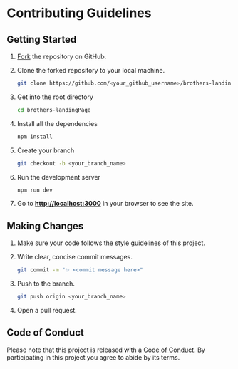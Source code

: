 # Contributing Guidelines

## Getting Started

1. [Fork](https://github.com/JuanPabloDiaz/brothers-landingPage/fork) the repository on GitHub.
2. Clone the forked repository to your local machine.

   ```sh
   git clone https://github.com/<your_github_username>/brothers-landingPage.git
   ```

3. Get into the root directory

   ```sh
   cd brothers-landingPage
   ```

4. Install all the dependencies

   ```sh
   npm install
   ```

5. Create your branch

   ```sh
   git checkout -b <your_branch_name>
   ```

6. Run the development server

   ```sh
   npm run dev
   ```

7. Go to [**http://localhost:3000**](http://localhost:3000) in your browser to see the site.

## Making Changes

1. Make sure your code follows the style guidelines of this project.
2. Write clear, concise commit messages.

   ```bash
   git commit -m "✨ <commit message here>"
   ```

3. Push to the branch.

   ```bash
   git push origin <your_branch_name>
   ```

4. Open a pull request.

## Code of Conduct

Please note that this project is released with a [Code of Conduct](CODE_OF_CONDUCT.md). By participating in this project you agree to abide by its terms.
